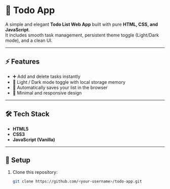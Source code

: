 # 📝 Todo App

A simple and elegant **Todo List Web App** built with pure **HTML, CSS, and JavaScript**.  
It includes smooth task management, persistent theme toggle (Light/Dark mode), and a clean UI.

---

## ⚡ Features
- ➕ Add and delete tasks instantly  
- 🌙 Light / Dark mode toggle with local storage memory  
- 💾 Automatically saves your list in the browser  
- 🧠 Minimal and responsive design

---

## 🛠️ Tech Stack
- **HTML5**
- **CSS3**
- **JavaScript (Vanilla)**

---

## 🚀 Setup
1. Clone this repository:
   ```bash
   git clone https://github.com/<your-username>/todo-app.git
